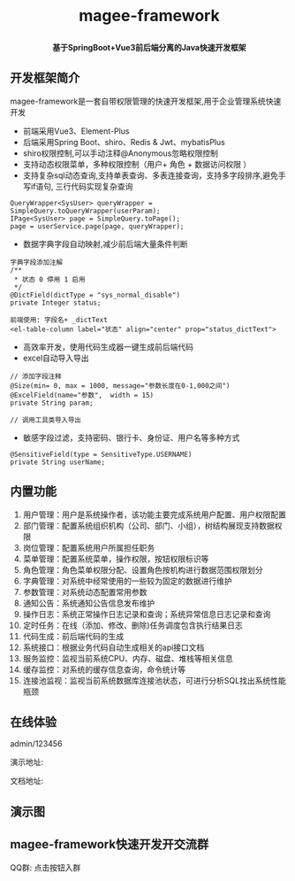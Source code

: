 
<h1 align="center" style="margin: 30px 0 30px; font-weight: bold;">magee-framework</h1>
<h4 align="center">基于SpringBoot+Vue3前后端分离的Java快速开发框架</h4>

## 开发框架简介
magee-framework是一套自带权限管理的快速开发框架,用于企业管理系统快速开发

* 前端采用Vue3、Element-Plus
* 后端采用Spring Boot、shiro、Redis & Jwt、mybatisPlus
* shiro权限控制,可以手动注释@Anonymous忽略权限控制
* 支持动态权限菜单，多种权限控制（用户+ 角色 + 数据访问权限 ）
* 支持复杂sql动态查询,支持单表查询、多表连接查询，支持多字段排序,避免手写if语句, 三行代码实现复杂查询
``` 
QueryWrapper<SysUser> queryWrapper = SimpleQuery.toQueryWrapper(userParam);
IPage<SysUser> page = SimpleQuery.toPage();
page = userService.page(page, queryWrapper);
```
* 数据字典字段自动映射,减少前后端大量条件判断
```
字典字段添加注解
/**
 * 状态 0 停用 1 启用
 */
@DictField(dictType = "sys_normal_disable")
private Integer status;

前端使用: 字段名+ _dictText
<el-table-column label="状态" align="center" prop="status_dictText">
```
* 高效率开发，使用代码生成器一键生成前后端代码
* excel自动导入导出
```
// 添加字段注释
@Size(min= 0, max = 1000, message="参数长度在0-1,000之间")
@ExcelField(name="参数",  width = 15)
private String param;

// 调用工具类导入导出
```
* 敏感字段过滤，支持密码、银行卡、身份证、用户名等多种方式
``` 
@SensitiveField(type = SensitiveType.USERNAME)
private String userName; 
```

## 内置功能
1. 用户管理：用户是系统操作者，该功能主要完成系统用户配置、用户权限配置
2. 部门管理：配置系统组织机构（公司、部门、小组），树结构展现支持数据权限
3. 岗位管理：配置系统用户所属担任职务
4. 菜单管理：配置系统菜单，操作权限，按钮权限标识等
5. 角色管理：角色菜单权限分配、设置角色按机构进行数据范围权限划分
6. 字典管理：对系统中经常使用的一些较为固定的数据进行维护
7. 参数管理：对系统动态配置常用参数 
8. 通知公告：系统通知公告信息发布维护
9. 操作日志：系统正常操作日志记录和查询；系统异常信息日志记录和查询
10. 定时任务：在线（添加、修改、删除)任务调度包含执行结果日志
11. 代码生成：前后端代码的生成 
12. 系统接口：根据业务代码自动生成相关的api接口文档
13. 服务监控：监视当前系统CPU、内存、磁盘、堆栈等相关信息
14. 缓存监控：对系统的缓存信息查询，命令统计等
15. 连接池监视：监视当前系统数据库连接池状态，可进行分析SQL找出系统性能瓶颈

## 在线体验
admin/123456

演示地址:   

文档地址:  

## 演示图

## magee-framework快速开发开交流群
QQ群:  点击按钮入群